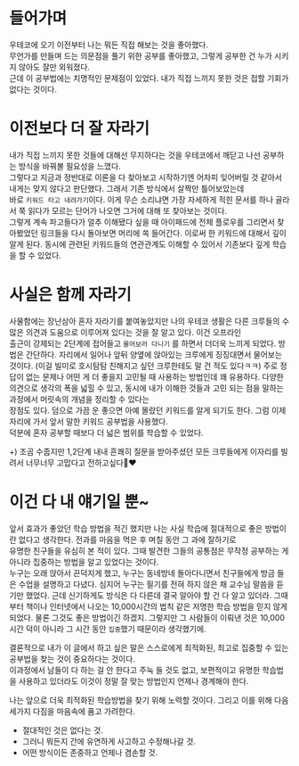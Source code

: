 # 들어가며

우테코에 오기 이전부터 나는 뭐든 직접 해보는 것을 좋아했다.  
무언가를 만들며 드는 의문점을 풀기 위한 공부를 좋아했고, 그렇게 공부한 건 누가 시키지 않아도 잘만 외워졌다.  
근데 이 공부법에는 치명적인 문제점이 있었다. 내가 직접 느끼지 못한 것은 접할 기회가 없다는 것이다.  

# 이전보다 더 잘 자라기

내가 직접 느끼지 못한 것들에 대해선 무지하다는 것을 우테코에서 깨닫고 나선 공부하는 방식을 바꿔볼 필요성을 느꼈다.  
그렇다고 지금과 정반대로 이론을 다 찾아보고 시작하기엔 어차피 잊어버릴 것 같아서 내게는 맞지 않다고 판단했다. 그래서 기존 방식에서 살짝만 틀어보았는데  
바로 `키워드 타고 내려가기`이다. 이게 무슨 소리냐면 가장 자세하게 적힌 문서를 하나 골라서 쭉 읽다가 모르는 단어가 나오면 그거에 대해 또 찾아보는 것이다.  
그렇게 계속 파고들다가 얼추 이해됐다 싶을 때 아이패드에 전체 플로우를 그리면서 찾아봤었던 링크들을 다시 돌아보면 머리에 쏙 들어간다. 이로써 한 키워드에 대해서 깊이 알게 된다.
동시에 관련된 키워드들의 연관관계도 이해할 수 있어서 기존보다 깊게 학습을 할 수 있었다.  

# 사실은 함께 자라기

사물함에는 장난삼아 혼자 자라기를 붙여놓았지만 나의 우테코 생활은 다른 크루들의 수많은 의견과 도움으로 이루어져 있다는 것을 잘 알고 있다. 이건 오프라인  
출근이 강제되는 2단계에 접어들고 `물어보러 다니기` 를 하면서 더더욱 느끼게 되었다. 방법은 간단하다. 자리에서 일어나 앞뒤 양옆에 앉아있는 크루에게 징징대면서 물어보는 것이다. (이걸 빌미로 호시탐탐 친해지고 싶던 크루한테도 말 건 적도 있다ㅋㅋ) 주로 정답이 없는 문제나 어떤 게 더 좋을지 고민될 때 사용하는 방법인데 꽤 유용하다. 다양한 의견으로 생각의 폭을 넓힐 수 있고, 동시에 내가 이해한 것들과 고민 되는 점을 말하는 과정에서 머릿속의 개념을 정리할 수 있다는   
장점도 있다. 덤으로 가끔 운 좋으면 아예 몰랐던 키워드를 알게 되기도 한다. 그럼 이제 자리에 가서 앞서 말한 키워드 공부법을 사용했다.  
덕분에 혼자 공부할 때보다 더 넓은 범위를 학습할 수 있었다.  

+) 조곰 수줍지만 1,2단계 내내 흔쾌히 질문을 받아주셨던 모든 크루들에게 이자리를 빌려서 너무너무 고맙다고 전하고싶다👀❤️

# 이건 다 내 얘기일 뿐~

앞서 효과가 좋았던 학습 방법을 적긴 했지만 나는 사실 학습에 절대적으로 좋은 방법이란 없다고 생각한다. 전과를 마음을 먹은 후 며칠 동안 그 과에 잘하기로  
유명한 친구들을 유심히 본 적이 있다. 그때 발견한 그들의 공통점은 무작정 공부하는 게 아니라 집중하는 방법을 알고 있었다는 것이다.  
누구는 오래 앉아서 끈덕지게 했고, 누구는 동네방네 돌아다니면서 친구들에게 방금 들은 수업을 설명하고 다녔다. 심지어 누구는 필기를 전혀 하지 않은 채 교수님 말씀을 듣기만 했었다. 근데 신기하게도 방식은 다 다른데 결국 알아야 할 건 다 알고 있더라. 그때부터 책이나 인터넷에서 나오는 10,000시간의 법칙 같은 저명한 학습 방법을 믿지 않게 되었다. 물론 그것도 좋은 방법이긴 하겠지. 그렇지만 그 사람들이 이뤄낸 것은 10,000시간 덕이 아니라 그 시간 동안 `집중`했기 때문이라 생각했기에.

결론적으로 내가 이 글에서 하고 싶은 말은 스스로에게 최적화된, 최고로 집중할 수 있는 공부법을 찾는 것이 중요하다는 것이다.  
이과정에서 남들이 다 하는 걸 안 한다고 주눅 들 것도 없고, 보편적이고 유명한 학습법을 사용하고 있더라도 이것이 정말 잘 맞는 방법인지 언제나 경계해야 한다.

나는 앞으로 더욱 최적화된 학습방법을 찾기 위해 노력할 것이다. 
그리고 이를 위해 다음 세가지 다짐을 마음속에 품고 가려한다.

- 절대적인 것은 없다는 것.
- 그러니 뭐든지 간에 유연하게 사고하고 수정해나갈 것.
- 어떤 방식이든 존중하고 언제나 겸손할 것.
